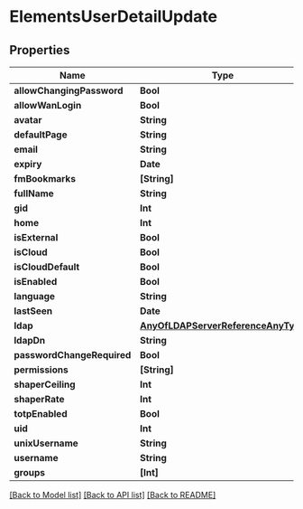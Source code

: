 # ElementsUserDetailUpdate

## Properties

Name | Type | Description | Notes
------------ | ------------- | ------------- | -------------
**allowChangingPassword** | **Bool** |  | [optional] 
**allowWanLogin** | **Bool** |  | [optional] 
**avatar** | **String** |  | [optional] 
**defaultPage** | **String** |  | [optional] 
**email** | **String** |  | [optional] 
**expiry** | **Date** |  | [optional] 
**fmBookmarks** | **[String]** |  | [optional] 
**fullName** | **String** |  | [optional] 
**gid** | **Int** |  | [optional] 
**home** | **Int** |  | [optional] 
**isExternal** | **Bool** |  | [optional] 
**isCloud** | **Bool** |  | [optional] 
**isCloudDefault** | **Bool** |  | [optional] 
**isEnabled** | **Bool** |  | [optional] 
**language** | **String** |  | [optional] 
**lastSeen** | **Date** |  | [optional] 
**ldap** | [**AnyOfLDAPServerReferenceAnyType**](AnyOfLDAPServerReferenceAnyType.md) |  | [optional] 
**ldapDn** | **String** |  | [optional] 
**passwordChangeRequired** | **Bool** |  | [optional] 
**permissions** | **[String]** |  | 
**shaperCeiling** | **Int** |  | 
**shaperRate** | **Int** |  | 
**totpEnabled** | **Bool** |  | [optional] 
**uid** | **Int** |  | [optional] 
**unixUsername** | **String** |  | [optional] 
**username** | **String** |  | 
**groups** | **[Int]** |  | 

[[Back to Model list]](../#documentation-for-models) [[Back to API list]](../#documentation-for-api-endpoints) [[Back to README]](../)


